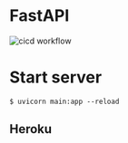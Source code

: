 # FastAPI
![cicd workflow](https://github.com/YYSU/fastapi-project/actions/workflows/main.yml/badge.svg)

# Start server 
```
$ uvicorn main:app --reload
```

## Heroku
